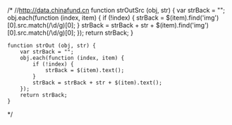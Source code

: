 /* 
    //http://data.chinafund.cn
    function strOutSrc (obj, str) {
        var strBack = "";
        obj.each(function (index, item) {
            if (!index) {
                strBack = $(item).find('img')[0].src.match(/\d/g)[0];
            }
            strBack = strBack + str + $(item).find('img')[0].src.match(/\d/g)[0];
        });
        return strBack;
    }

    function strOut (obj, str) {
        var strBack = "";
        obj.each(function (index, item) {
            if (!index) {
                strBack = $(item).text();
            }
            strBack = strBack + str + $(item).text();
        });
        return strBack;
    }

*/